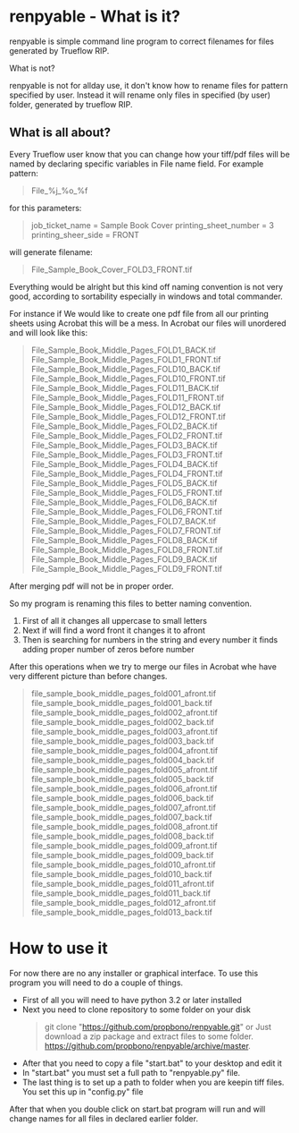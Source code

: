 # renpyable - What is it?

renpyable is simple command line program to correct filenames for files generated by Trueflow RIP.

What is not?

renpyable is not for allday use, it don't know how to rename files for pattern specified by user. Instead it will rename only files in specified (by  user) folder, generated by trueflow RIP.

## What is all about?

Every Trueflow user know that you can change how your tiff/pdf files will be named by declaring specific variables in File name field.
For example pattern:

> File_%j_%o_%f

for this parameters:

> job_ticket_name = Sample Book Cover
> printing_sheet_number = 3
> printing_sheer_side = FRONT

will generate filename:

> File_Sample_Book_Cover_FOLD3_FRONT.tif

Everything would be alright but this kind off naming convention is not very good, according to sortability especially in windows and total commander.

For instance if We would like to create one pdf file from all our printing sheets using Acrobat this will be a mess. In Acrobat our files will unordered and will look like this:

> File_Sample_Book_Middle_Pages_FOLD1_BACK.tif
> File_Sample_Book_Middle_Pages_FOLD1_FRONT.tif
> File_Sample_Book_Middle_Pages_FOLD10_BACK.tif
> File_Sample_Book_Middle_Pages_FOLD10_FRONT.tif
> File_Sample_Book_Middle_Pages_FOLD11_BACK.tif
> File_Sample_Book_Middle_Pages_FOLD11_FRONT.tif
> File_Sample_Book_Middle_Pages_FOLD12_BACK.tif
> File_Sample_Book_Middle_Pages_FOLD12_FRONT.tif
> File_Sample_Book_Middle_Pages_FOLD2_BACK.tif
> File_Sample_Book_Middle_Pages_FOLD2_FRONT.tif
> File_Sample_Book_Middle_Pages_FOLD3_BACK.tif
> File_Sample_Book_Middle_Pages_FOLD3_FRONT.tif
> File_Sample_Book_Middle_Pages_FOLD4_BACK.tif
> File_Sample_Book_Middle_Pages_FOLD4_FRONT.tif
> File_Sample_Book_Middle_Pages_FOLD5_BACK.tif
> File_Sample_Book_Middle_Pages_FOLD5_FRONT.tif
> File_Sample_Book_Middle_Pages_FOLD6_BACK.tif
> File_Sample_Book_Middle_Pages_FOLD6_FRONT.tif
> File_Sample_Book_Middle_Pages_FOLD7_BACK.tif
> File_Sample_Book_Middle_Pages_FOLD7_FRONT.tif
> File_Sample_Book_Middle_Pages_FOLD8_BACK.tif
> File_Sample_Book_Middle_Pages_FOLD8_FRONT.tif
> File_Sample_Book_Middle_Pages_FOLD9_BACK.tif
> File_Sample_Book_Middle_Pages_FOLD9_FRONT.tif


After merging pdf will not be in proper order.

So my program is renaming this files to better naming convention.

1. First of all it changes all uppercase to small letters
2. Next if will find a word front it changes it to afront
3. Then is searching for numbers in the string and every number it finds adding proper number of zeros before number

After this operations when we try to merge our files in Acrobat whe have very different picture than before changes.

> file_sample_book_middle_pages_fold001_afront.tif
> file_sample_book_middle_pages_fold001_back.tif
> file_sample_book_middle_pages_fold002_afront.tif
> file_sample_book_middle_pages_fold002_back.tif
> file_sample_book_middle_pages_fold003_afront.tif
> file_sample_book_middle_pages_fold003_back.tif
> file_sample_book_middle_pages_fold004_afront.tif
> file_sample_book_middle_pages_fold004_back.tif
> file_sample_book_middle_pages_fold005_afront.tif
> file_sample_book_middle_pages_fold005_back.tif
> file_sample_book_middle_pages_fold006_afront.tif
> file_sample_book_middle_pages_fold006_back.tif
> file_sample_book_middle_pages_fold007_afront.tif
> file_sample_book_middle_pages_fold007_back.tif
> file_sample_book_middle_pages_fold008_afront.tif
> file_sample_book_middle_pages_fold008_back.tif
> file_sample_book_middle_pages_fold009_afront.tif
> file_sample_book_middle_pages_fold009_back.tif
> file_sample_book_middle_pages_fold010_afront.tif
> file_sample_book_middle_pages_fold010_back.tif
> file_sample_book_middle_pages_fold011_afront.tif
> file_sample_book_middle_pages_fold011_back.tif
> file_sample_book_middle_pages_fold012_afront.tif
> file_sample_book_middle_pages_fold013_back.tif


# How to use it

For now there are no any installer or graphical interface. To use this program you will need to do a couple of things.

* First of all you will need to have  python 3.2 or later installed
* Next you need to clone repository to some folder on your disk
    > git clone "https://github.com/propbono/renpyable.git"
  or 
  Just download a zip package and extract files to some folder.
    > https://github.com/propbono/renpyable/archive/master.
* After that you need to copy a file "start.bat" to your desktop and edit it
* In "start.bat" you must set a full path to "renpyable.py" file.
* The last thing is to set up a path to folder when you are keepin tiff files. You set this up in "config.py" file

After that when you double click on start.bat program will run and will change names for all files in declared 
earlier folder.
